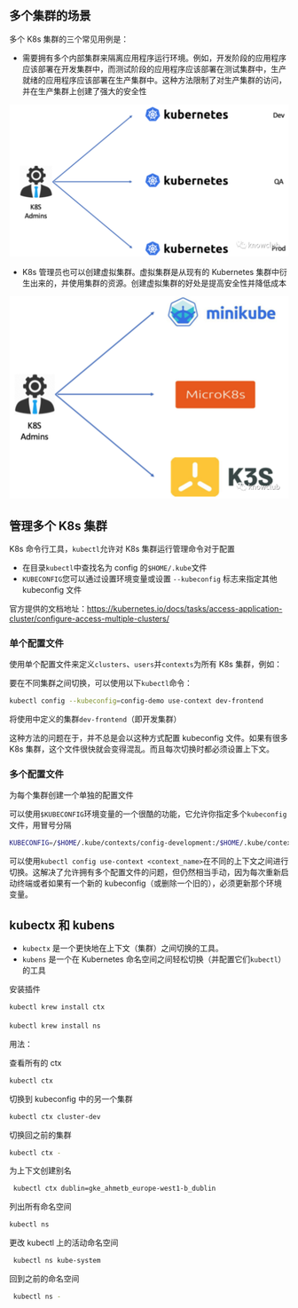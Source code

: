 ## 多个集群的场景

多个 K8s 集群的三个常见用例是：

- 需要拥有多个内部集群来隔离应用程序运行环境。例如，开发阶段的应用程序应该部署在开发集群中，而测试阶段的应用程序应该部署在测试集群中，生产就绪的应用程序应该部署在生产集群中。这种方法限制了对生产集群的访问，并在生产集群上创建了强大的安全性

![img](.assets/kubectx%E5%92%8Ckubens/1k47ocfZtlSUZrAUDhhmU3eiaGmicD7vVJvu4323AzRTlM5onOWKnQQTyDibFfvZ1Zt4cdcsk0fGV51dInOvTFy8w.png)

- K8s 管理员也可以创建虚拟集群。虚拟集群是从现有的 Kubernetes 集群中衍生出来的，并使用集群的资源。创建虚拟集群的好处是提高安全性并降低成本

![img](.assets/kubectx%E5%92%8Ckubens/1k47ocfZtlSUZrAUDhhmU3eiaGmicD7vVJek1Onc72fsxamicwbib6W8127BDNgLM6ez133fv0ZV6pqGAZk1anAbsw.png)

## 管理多个 K8s 集群

K8s 命令行工具，`kubectl`允许对 K8s 集群运行管理命令对于配置

- 在目录`kubectl`中查找名为 config 的`$HOME/.kube`文件
- `KUBECONFIG`您可以通过设置环境变量或设置 `--kubeconfig` 标志来指定其他 kubeconfig 文件

官方提供的文档地址：<https://kubernetes.io/docs/tasks/access-application-cluster/configure-access-multiple-clusters/>

### 单个配置文件

使用单个配置文件来定义`clusters`、`users`并`contexts`为所有 K8s 集群，例如：

要在不同集群之间切换，可以使用以下`kubectl`命令：

```bash
kubectl config --kubeconfig=config-demo use-context dev-frontend
```

将使用中定义的集群`dev-frontend`（即开发集群）

这种方法的问题在于，并不总是会以这种方式配置 kubeconfig 文件。如果有很多 K8s 集群，这个文件很快就会变得混乱。而且每次切换时都必须设置上下文。

### 多个配置文件

为每个集群创建一个单独的配置文件

可以使用`$KUBECONFIG`环境变量的一个很酷的功能，它允许你指定多个`kubeconfig`文件，用冒号分隔

```bash
KUBECONFIG=/$HOME/.kube/contexts/config-development:/$HOME/.kube/contexts/config-scratch
```

可以使用`kubectl config use-context <context_name>`在不同的上下文之间进行切换。这解决了允许拥有多个配置文件的问题，但仍然相当手动，因为每次重新启动终端或者如果有一个新的 kubeconfig（或删除一个旧的），必须更新那个环境变量。

## kubectx 和 kubens

- `kubectx` 是一个更快地在上下文（集群）之间切换的工具。
- `kubens` 是一个在 Kubernetes 命名空间之间轻松切换（并配置它们`kubectl`）的工具

安装插件

```bash
kubectl krew install ctx

kubectl krew install ns
```

用法：

查看所有的 ctx

```bash
kubectl ctx
```

切换到 kubeconfig 中的另一个集群

```bash
kubectl ctx cluster-dev
```

切换回之前的集群

```bash
kubectl ctx -
```

为上下文创建别名

```bash
 kubectl ctx dublin=gke_ahmetb_europe-west1-b_dublin
```

列出所有命名空间

```bash
kubectl ns
```

更改 kubectl 上的活动命名空间

```bash
 kubectl ns kube-system
```

回到之前的命名空间

```bash
 kubectl ns -
```

